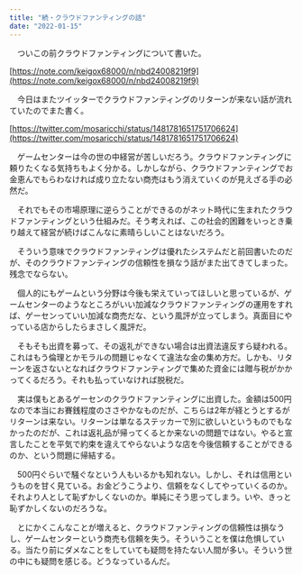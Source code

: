 ```yaml
---
title: "続・クラウドファンティングの話"
date: "2022-01-15"
---
```


　ついこの前クラウドファンティングについて書いた。

[https://note.com/keigox68000/n/nbd24008219f9](https://note.com/keigox68000/n/nbd24008219f9)

　今日はまたツイッターでクラウドファンティングのリターンが来ない話が流れていたのでまた書く。

[https://twitter.com/mosaricchi/status/1481781651751706624](https://twitter.com/mosaricchi/status/1481781651751706624)

　ゲームセンターは今の世の中経営が苦しいだろう。クラウドファンティングに頼りたくなる気持ちもよく分かる。しかしながら、クラウドファンティングでお金恵んでもらわなければ成り立たない商売はもう消えていくのが見えざる手の必然だ。

　それでもその市場原理に逆らうことができるのがネット時代に生まれたクラウドファンティングという仕組みだ。そう考えれば、この社会的困難をいっとき乗り越えて経営が続けばこんなに素晴らしいことはないだろう。

　そういう意味でクラウドファンティングは優れたシステムだと前回書いたのだが、そのクラウドファンティングの信頼性を損なう話がまた出てきてしまった。残念でならない。

　個人的にもゲームという分野は今後も栄えていってほしいと思っているが、ゲームセンターのようなところがいい加減なクラウドファンティングの運用をすれば、ゲーセンっていい加減な商売だな、という風評が立ってしまう。真面目にやっている店からしたらまさしく風評だ。

　そもそも出資を募って、その返礼ができない場合は出資法違反すら疑われる。これはもう倫理とかモラルの問題じゃなくて違法な金の集め方だ。しかも、リターンを返さないとなればクラウドファンティングで集めた資金には贈与税がかかってくるだろう。それも払っていなければ脱税だ。

　実は僕もとあるゲーセンのクラウドファンティングに出資した。金額は500円なので本当にお賽銭程度のささやかなものだが、こちらは2年が経とうとするがリターンは来ない。リターンは単なるステッカーで別に欲しいというものでもなかったのだが、これは返礼品が帰ってくるとか来ないの問題ではない。やると宣言したことを平気で約束を違えてやらないような店を今後信頼することができるのか、という問題に帰結する。

　500円ぐらいで騒ぐなという人もいるかも知れない。しかし、それは信用というものを甘く見ている。お金どうこうより、信頼をなくしてやっていくるのか。それより人として恥ずかしくないのか。単純にそう思ってしまう。いや、きっと恥ずかしくないのだろうな。

　とにかくこんなことが増えると、クラウドファンティングの信頼性は損なうし、ゲームセンターという商売も信頼を失う。そういうことを僕は危惧している。当たり前にダメなことをしていても疑問を持たない人間が多い。そういう世の中にも疑問を感じる。どうなっているんだ。
